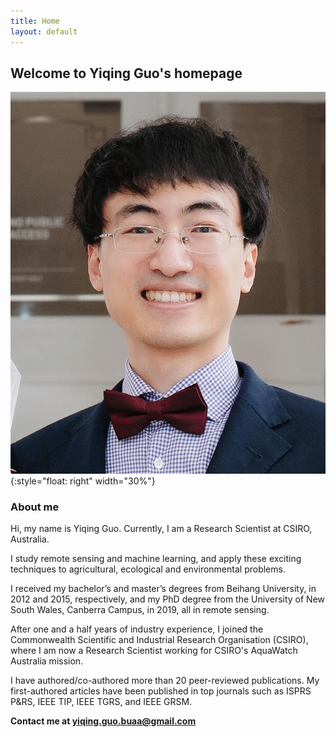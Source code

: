 ```yaml
---
title: Home
layout: default
---
```

## Welcome to Yiqing Guo's homepage

![a portrait](static/images/yiqing_guo_photo.jpg){:style="float: right" width="30%"}

### **About me**

Hi, my name is Yiqing Guo. Currently, I am a Research Scientist at CSIRO, Australia.

I study remote sensing and machine learning, and apply these exciting techniques to agricultural, ecological
and environmental problems.

I received my bachelor’s and master’s degrees from Beihang University, in
2012 and 2015, respectively, and my PhD degree from the University of New
South Wales, Canberra Campus, in 2019, all in remote sensing.

After one and a half years of industry experience, I joined the
Commonwealth Scientific and Industrial Research Organisation (CSIRO), where
I am now a Research Scientist working for CSIRO's AquaWatch Australia mission.

I have authored/co-authored more than 20 peer-reviewed publications. My
first-authored articles have been published in top journals such as ISPRS
P&RS, IEEE TIP, IEEE TGRS, and IEEE GRSM.

**Contact me at yiqing.guo.buaa@gmail.com**
